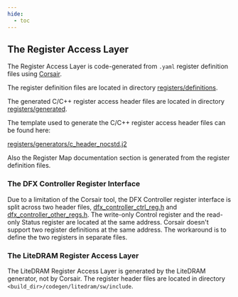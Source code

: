 ```yaml
---
hide:
  - toc
---
```


## The Register Access Layer

The Register Access Layer is code-generated from `.yaml` register definition
files using [Corsair](https://github.com/esynr3z/corsair).

The register definition files are located in directory [registers/definitions](https://github.com/epsilon537/boxlambda/tree/master/registers/definitions).

The generated C/C++ register access header files are located in directory
[registers/generated](https://github.com/epsilon537/boxlambda/tree/develop/registers/generated).

The template used to generate the C/C++ register access header files can be
found here:

[registers/generators/c_header_nocstd.j2](https://github.com/epsilon537/boxlambda/blob/master/registers/generators/c_header_nocstd.j2)

Also the Register Map documentation section is generated from the register
definition files.

### The DFX Controller Register Interface

Due to a limitation of the Corsair tool, the DFX Controller register interface is split across two header files,
[dfx_controller_ctrl_reg.h](https://github.com/epsilon537/boxlambda/blob/master/registers/generated/dfx_controller_ctrl_reg.h) and [dfx_controller_other_regs.h](https://github.com/epsilon537/boxlambda/blob/master/registers/generated/dfx_controller_other_regs.h). The write-only Control
register and the read-only Status register are located at the same address.
Corsair doesn't support two register definitions at the same address. The
workaround is to define the two registers in separate files.

### The LiteDRAM Register Access Layer

The LiteDRAM Register Access Layer is generated by the LiteDRAM generator, not
by Corsair. The register header files are located in directory `<build_dir>/codegen/litedram/sw/include`.
